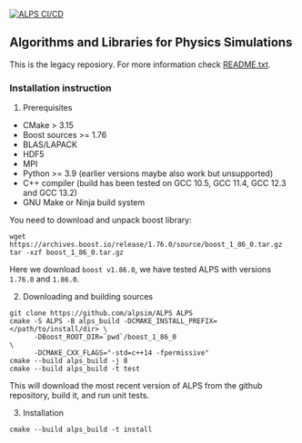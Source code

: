 [![ALPS CI/CD](https://github.com/ALPSim/legacy/actions/workflows/build.yml/badge.svg)](https://github.com/ALPSim/legacy/actions/workflows/build.yml)

## Algorithms and Libraries for Physics Simulations

This is the legacy reposiory. For more information check [README.txt](README.txt).

### Installation instruction

1. Prerequisites
  - CMake > 3.15
  - Boost sources >= 1.76
  - BLAS/LAPACK
  - HDF5
  - MPI
  - Python >= 3.9 (earlier versions maybe also work but unsupported)
  - C++ compiler (build has been tested on GCC 10.5, GCC 11.4, GCC 12.3 and GCC 13.2)
  - GNU Make or Ninja build system

You need to download and unpack boost library:
```
wget https://archives.boost.io/release/1.76.0/source/boost_1_86_0.tar.gz
tar -xzf boost_1_86_0.tar.gz
```
Here we download `boost v1.86.0`, we have tested ALPS with versions `1.76.0` and `1.86.0`.

2. Downloading and building sources
```
git clone https://github.com/alpsim/ALPS ALPS
cmake -S ALPS -B alps_build -DCMAKE_INSTALL_PREFIX=</path/to/install/dir> \
      -DBoost_ROOT_DIR=`pwd`/boost_1_86_0                                 \
      -DCMAKE_CXX_FLAGS="-std=c++14 -fpermissive"
cmake --build alps_build -j 8
cmake --build alps_build -t test
```
This will download the most recent version of ALPS from the github repository, build it, and run unit tests.

3. Installation
```
cmake --build alps_build -t install
```
